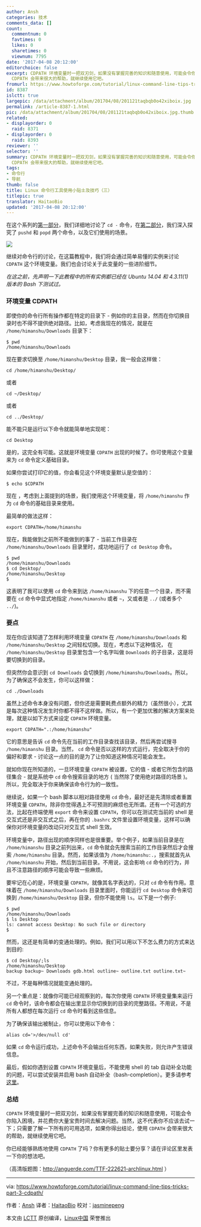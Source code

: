 ```yaml
---
author: Ansh
categories: 技术
comments_data: []
count:
  commentnum: 0
  favtimes: 0
  likes: 0
  sharetimes: 0
  viewnum: 7795
date: '2017-04-08 20:12:00'
editorchoice: false
excerpt: CDPATH 环境变量时一把双刃剑，如果没有掌握完善的知识和随意使用，可能会令你陷入困境，并花费你大量宝贵时间去解决问题。当然，这不代表你不应该去试一下；只需要了解一下所有的可用选项，如果你得出结论，使用
  CDPATH 会带来很大的帮助，就继续使用它吧。
fromurl: https://www.howtoforge.com/tutorial/linux-command-line-tips-tricks-part-3-cdpath/
id: 8387
islctt: true
largepic: /data/attachment/album/201704/08/201121taqbqb0o42xiboix.jpg
permalink: /article-8387-1.html
pic: /data/attachment/album/201704/08/201121taqbqb0o42xiboix.jpg.thumb.jpg
related:
- displayorder: 0
  raid: 8371
- displayorder: 0
  raid: 8393
reviewer: ''
selector: ''
summary: CDPATH 环境变量时一把双刃剑，如果没有掌握完善的知识和随意使用，可能会令你陷入困境，并花费你大量宝贵时间去解决问题。当然，这不代表你不应该去试一下；只需要了解一下所有的可用选项，如果你得出结论，使用
  CDPATH 会带来很大的帮助，就继续使用它吧。
tags:
- 命令行
- 导航
thumb: false
title: Linux 命令行工具使用小贴士及技巧（三）
titlepic: true
translator: HaitaoBio
updated: '2017-04-08 20:12:00'
---
```


在这个系列的[第一部分](/article-8335-1.html)，我们详细地讨论了 `cd -` 命令，在[第二部分](/article-8371-1.html)，我们深入探究了 `pushd` 和 `popd` 两个命令，以及它们使用的场景。


![](/data/attachment/album/201704/08/201121taqbqb0o42xiboix.jpg)


继续对命令行的讨论，在这篇教程中，我们将会通过简单易懂的实例来讨论 `CDPATH` 这个环境变量。我们也会讨论关于此变量的一些进阶细节。


*在这之前，先声明一下此教程中的所有实例都已经在 Ubuntu 14.04 和 4.3.11(1) 版本的 Bash 下测试过。*


### 环境变量 CDPATH


即使你的命令行所有操作都在特定的目录下 - 例如你的主目录，然而在你切换目录时也不得不提供绝对路径。比如，考虑我现在的情况，就是在 `/home/himanshu/Downloads` 目录下：



```
$ pwd
/home/himanshu/Downloads

```

现在要求切换至 `/home/himanshu/Desktop` 目录，我一般会这样做：



```
cd /home/himanshu/Desktop/

```

或者



```
cd ~/Desktop/

```

或者



```
cd ../Desktop/

```

能不能只是运行以下命令就能简单地实现呢：



```
cd Desktop

```

是的，这完全有可能。这就是环境变量 `CDPATH` 出现的时候了。你可使用这个变量来为 `cd` 命令定义基础目录。


如果你尝试打印它的值，你会看见这个环境变量默认是空值的：



```
$ echo $CDPATH

```

现在 ，考虑到上面提到的场景，我们使用这个环境变量，将 `/home/himanshu` 作为 `cd` 命令的基础目录来使用。


最简单的做法这样：



```
export CDPATH=/home/himanshu

```

现在，我能做到之前所不能做到的事了 - 当前工作目录在 `/home/himanshu/Downloads` 目录里时，成功地运行了 `cd Desktop` 命令。



```
$ pwd
/home/himanshu/Downloads
$ cd Desktop/
/home/himanshu/Desktop
$

```

这表明了我可以使用 `cd` 命令来到达 `/home/himanshu` 下的任意一个目录，而不需要在 `cd` 命令中显式地指定 `/home/himanshu` 或者 `~`，又或者是 `../` (或者多个 `../`)。


### 要点


现在你应该知道了怎样利用环境变量 `CDPATH` 在 `/home/himanshu/Downloads` 和 `/home/himanshu/Desktop` 之间轻松切换。现在，考虑以下这种情况， 在 `/home/himanshu/Desktop` 目录里包含一个名字叫做 `Downloads` 的子目录，这是将要切换到的目录。


但突然你会意识到 `cd Downloads` 会切换到 `/home/himanshu/Downloads`。所以，为了确保这不会发生，你可以这样做：



```
cd ./Downloads

```

虽然上述命令本身没有问题，但你还是需要耗费点额外的精力（虽然很小），尤其是每次这种情况发生时你都不得不这样做。所以，有一个更加优雅的解决方案来处理，就是以如下方式来设定 `CDPATH` 环境变量。



```
export CDPATH=".:/home/himanshu"

```

它的意思是告诉 `cd` 命令先在当前的工作目录查找该目录，然后再尝试搜寻 `/home/himanshu` 目录。当然， `cd` 命令是否以这样的方式运行，完全取决于你的偏好和要求 - 讨论这一点的目的是为了让你知道这种情况可能会发生。


就如你现在所知道的，一旦环境变量 `CDPATH` 被设置，它的值 - 或者它所包含的路径集合 - 就是系统中 `cd` 命令搜索目录的地方 ( 当然除了使用绝对路径的场景 )。所以，完全取决于你来确保该命令行为的一致性。


继续说，如果一个 bash 脚本以相对路径使用 `cd` 命令，最好还是先清除或者重置环境变量 `CDPATH`，除非你觉得遇上不可预测的麻烦也无所谓。还有一个可选的方法，比起在终端使用 `export` 命令来设置 `CDPATH`，你可以在测试完当前的 shell 是交互式还是非交互式之后，再在你的 `.bashrc` 文件里设置环境变量，这样可以确保你对环境变量的改动只对交互式 shell 生效。


环境变量中，路径出现的顺序同样也是很重要。举个例子，如果当前目录是在 `/home/himanshu` 目录之前列出来，`cd` 命令就会先搜索当前的工作目录然后才会搜索 `/home/himanshu` 目录。然而，如果该值为 `/home/himanshu:.`，搜索就首先从 `/home/himanshu` 开始，然后到当前目录。不用说，这会影响 `cd` 命令的行为，并且不注意路径的顺序可能会导致一些麻烦。


要牢记在心的是，环境变量 `CDPATH`，就像其名字表达的，只对 `cd` 命令有作用。意味着在 `/home/himanshu/Downloads` 目录里面时，你能运行 `cd Desktop` 命令来切换到 `/home/himanshu/Desktop` 目录，但你不能使用 `ls`。以下是一个例子:



```
$ pwd
/home/himanshu/Downloads
$ ls Desktop
ls: cannot access Desktop: No such file or directory
$

```

然而，这还是有简单的变通处理的。例如，我们可以用以下不怎么费力的方式来达到目的:



```
$ cd Desktop/;ls
/home/himanshu/Desktop
backup backup~ Downloads gdb.html outline~ outline.txt outline.txt~

```

不过，不是每种情况就能变通处理的。


另一个重点是：就像你可能已经观察到的，每次你使用 `CDPATH` 环境变量集来运行 `cd` 命令时，该命令都会在输出里显示你切换到的目录的完整路径。不用说，不是所有人都想在每次运行 `cd` 命令时看到这些信息。


为了确保该输出被制止，你可以使用以下命令：



```
alias cd='>/dev/null cd'

```

如果 `cd` 命令运行成功，上述命令不会输出任何东西，如果失败，则允许产生错误信息。


最后，假如你遇到设置 `CDPATH` 环境变量后，不能使用 shell 的 tab 自动补全功能的问题，可以尝试安装并启用 bash 自动补全（bash-completion）。更多请参考 [这里](http://bash-completion.alioth.debian.org/)。


### 总结


`CDPATH` 环境变量时一把双刃剑，如果没有掌握完善的知识和随意使用，可能会令你陷入困境，并花费你大量宝贵时间去解决问题。当然，这不代表你不应该去试一下；只需要了解一下所有的可用选项，如果你得出结论，使用 `CDPATH` 会带来很大的帮助，就继续使用它吧。


你已经能够熟练地使用 `CDPATH` 了吗？你有更多的贴士要分享？请在评论区里发表一下你的想法吧。


（高清版题图：<http://anguerde.com/TTF-222621-archlinux.html> ）




---


via: <https://www.howtoforge.com/tutorial/linux-command-line-tips-tricks-part-3-cdpath/>


作者：[Ansh](https://www.howtoforge.com/tutorial/linux-command-line-tips-tricks-part-3-cdpath/) 译者：[HaitaoBio](https://github.com/HaitaoBio) 校对：[jasminepeng](https://github.com/jasminepeng)


本文由 [LCTT](https://github.com/LCTT/TranslateProject) 原创编译，[Linux中国](https://linux.cn/) 荣誉推出